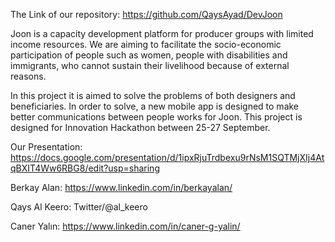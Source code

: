 The Link of our repository: https://github.com/QaysAyad/DevJoon

Joon is a capacity development platform for producer groups with limited income resources. We are aiming to facilitate the socio-economic participation of people such as women, people with disabilities and immigrants, who cannot sustain their livelihood because of external reasons.

In this project it is aimed to solve the problems of both designers and beneficiaries. In order to solve, a new mobile app is designed to make better communications between people works for Joon. This project is designed for Innovation Hackathon between 25-27 September.

Our Presentation: https://docs.google.com/presentation/d/1ipxRjuTrdbexu9rNsM1SQTMjXIj4AtqBXIT4Ww6RBG8/edit?usp=sharing

Berkay Alan: https://www.linkedin.com/in/berkayalan/

Qays Al Keero: Twitter/@al_keero 

Caner Yalın: https://www.linkedin.com/in/caner-g-yalin/
